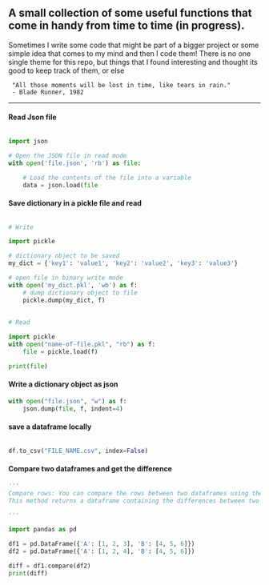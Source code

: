 ##  A small collection of some useful functions that come in handy from time to time (in progress).


Sometimes I write some code that might be part of a bigger project or some simple idea that comes to my mind and then I code them! There is no one single theme for this repo, but things that I found interesting and thought its good to keep track of them, or else


```
 "All those moments will be lost in time, like tears in rain."
 - Blade Runner, 1982 
```

---

#### Read Json file

```python

import json

# Open the JSON file in read mode
with open('file.json', 'rb') as file:

    # Load the contents of the file into a variable
    data = json.load(file

```


#### Save dictionary in a pickle file and read

```python

# Write

import pickle

# dictionary object to be saved
my_dict = {'key1': 'value1', 'key2': 'value2', 'key3': 'value3'}

# open file in binary write mode
with open('my_dict.pkl', 'wb') as f:
    # dump dictionary object to file
    pickle.dump(my_dict, f)
    
    
# Read

import pickle
with open("name-of-file.pkl", "rb") as f:
    file = pickle.load(f)

print(file)
```

#### Write a dictionary object as json

```python
with open("file.json", "w") as f:
    json.dump(file, f, indent=4)
```

#### save a dataframe locally

```python

df.to_csv("FILE_NAME.csv", index=False)
````

#### Compare two dataframes and get the difference



```python
'''
Compare rows: You can compare the rows between two dataframes using the compare() method.
This method returns a dataframe containing the differences between two dataframes.

'''

import pandas as pd

df1 = pd.DataFrame({'A': [1, 2, 3], 'B': [4, 5, 6]})
df2 = pd.DataFrame({'A': [1, 2, 4], 'B': [4, 5, 6]})

diff = df1.compare(df2)
print(diff)
```
